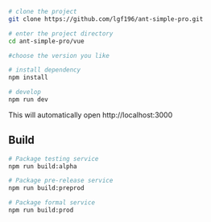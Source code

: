 ```bash
# clone the project
git clone https://github.com/lgf196/ant-simple-pro.git

# enter the project directory
cd ant-simple-pro/vue

#choose the version you like

# install dependency
npm install

# develop
npm run dev
```

This will automatically open http://localhost:3000

## Build

```bash
# Package testing service
npm run build:alpha

# Package pre-release service
npm run build:preprod

# Package formal service
npm run build:prod
```
